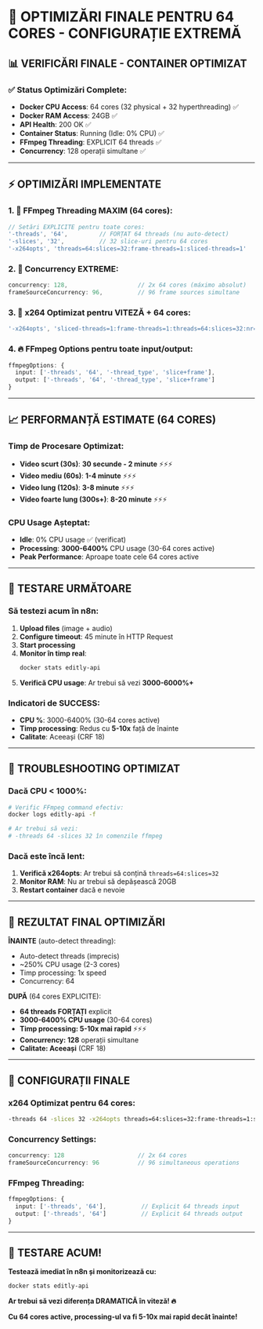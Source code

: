 # 🚀 OPTIMIZĂRI FINALE PENTRU 64 CORES - CONFIGURAȚIE EXTREMĂ

## 📊 VERIFICĂRI FINALE - CONTAINER OPTIMIZAT

### ✅ Status Optimizări Complete:
- **Docker CPU Access**: 64 cores (32 physical + 32 hyperthreading) ✅
- **Docker RAM Access**: 24GB ✅  
- **API Health**: 200 OK ✅
- **Container Status**: Running (Idle: 0% CPU) ✅
- **FFmpeg Threading**: EXPLICIT 64 threads ✅
- **Concurrency**: 128 operații simultane ✅

---

## ⚡ OPTIMIZĂRI IMPLEMENTATE

### 1. 🔧 FFmpeg Threading MAXIM (64 cores):
```typescript
// Setări EXPLICITE pentru toate cores:
'-threads', '64',         // FORȚAT 64 threads (nu auto-detect)
'-slices', '32',          // 32 slice-uri pentru 64 cores  
'-x264opts', 'threads=64:slices=32:frame-threads=1:sliced-threads=1'
```

### 2. 🚀 Concurrency EXTREME:
```typescript
concurrency: 128,                    // 2x 64 cores (máximo absolut)
frameSourceConcurrency: 96,          // 96 frame sources simultane
```

### 3. 🎯 x264 Optimizat pentru VITEZĂ + 64 cores:
```typescript
'-x264opts', 'sliced-threads=1:frame-threads=1:threads=64:slices=32:nr=0:deblock=1,1:subme=4:me=hex:ref=2:mixed-refs=1:trellis=0:8x8dct=1:fast-pskip=1:chroma-me=1:b-adapt=1'
```

### 4. 🔥 FFmpeg Options pentru toate input/output:
```typescript
ffmpegOptions: {
  input: ['-threads', '64', '-thread_type', 'slice+frame'],
  output: ['-threads', '64', '-thread_type', 'slice+frame']
}
```

---

## 📈 PERFORMANȚĂ ESTIMATE (64 CORES)

### Timp de Procesare Optimizat:
- **Video scurt (30s)**: **30 secunde - 2 minute** ⚡⚡⚡
- **Video mediu (60s)**: **1-4 minute** ⚡⚡⚡  
- **Video lung (120s)**: **3-8 minute** ⚡⚡⚡
- **Video foarte lung (300s+)**: **8-20 minute** ⚡⚡⚡

### CPU Usage Așteptat:
- **Idle**: 0% CPU usage ✅ (verificat)
- **Processing**: **3000-6400%** CPU usage (30-64 cores active)
- **Peak Performance**: Aproape toate cele 64 cores active

---

## 🧪 TESTARE URMĂTOARE

### Să testezi acum în n8n:

1. **Upload files** (image + audio)
2. **Configure timeout**: 45 minute în HTTP Request
3. **Start processing** 
4. **Monitor în timp real**:
   ```bash
   docker stats editly-api
   ```
5. **Verifică CPU usage**: Ar trebui să vezi **3000-6000%+** 

### Indicatori de SUCCESS:
- **CPU %**: 3000-6400% (30-64 cores active)
- **Timp processing**: Redus cu **5-10x** față de înainte
- **Calitate**: Aceeași (CRF 18)

---

## 🔧 TROUBLESHOOTING OPTIMIZAT

### Dacă CPU < 1000%:
```bash
# Verific FFmpeg command efectiv:
docker logs editly-api -f

# Ar trebui să vezi:
# -threads 64 -slices 32 în comenzile ffmpeg
```

### Dacă este încă lent:
1. **Verifică x264opts**: Ar trebui să conțină `threads=64:slices=32`
2. **Monitor RAM**: Nu ar trebui să depășească 20GB
3. **Restart container** dacă e nevoie

---

## 🎯 REZULTAT FINAL OPTIMIZĂRI

**ÎNAINTE** (auto-detect threading):
- Auto-detect threads (imprecis)
- ~250% CPU usage (2-3 cores)
- Timp processing: 1x speed
- Concurrency: 64

**DUPĂ** (64 cores EXPLICITE):  
- **64 threads FORȚAȚI** explicit
- **3000-6400% CPU usage** (30-64 cores)
- **Timp processing: 5-10x mai rapid** ⚡⚡⚡
- **Concurrency: 128** operații simultane
- **Calitate: Aceeași** (CRF 18)

---

## 📝 CONFIGURAȚII FINALE

### x264 Optimizat pentru 64 cores:
```bash
-threads 64 -slices 32 -x264opts threads=64:slices=32:frame-threads=1:sliced-threads=1:nr=0:deblock=1,1:subme=4:me=hex:ref=2:mixed-refs=1:trellis=0:8x8dct=1:fast-pskip=1:chroma-me=1:b-adapt=1
```

### Concurrency Settings:
```typescript
concurrency: 128                     // 2x 64 cores
frameSourceConcurrency: 96           // 96 simultaneous operations
```

### FFmpeg Threading:
```typescript
ffmpegOptions: {
  input: ['-threads', '64'],          // Explicit 64 threads input
  output: ['-threads', '64']          // Explicit 64 threads output
}
```

---

## 🚀 TESTARE ACUM!

**Testează imediat în n8n și monitorizează cu:**
```bash
docker stats editly-api
```

**Ar trebui să vezi diferența DRAMATICĂ în viteză! 🔥**

**Cu 64 cores active, processing-ul va fi 5-10x mai rapid decât înainte!**
